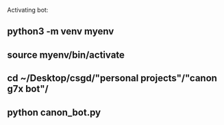 Activating bot: 
## python3 -m venv myenv
## source myenv/bin/activate
## cd ~/Desktop/csgd/"personal projects"/"canon g7x bot"/
## python canon_bot.py
